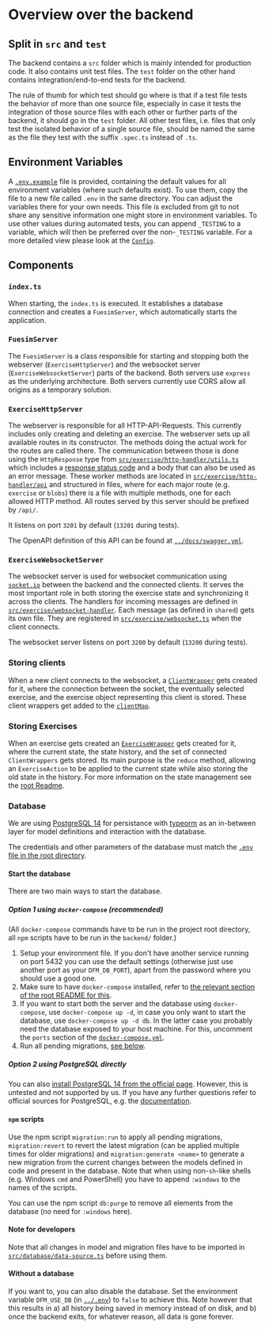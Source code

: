 # Overview over the backend

## Split in `src` and `test`

The backend contains a `src` folder which is mainly intended for production code. It also contains unit test files.
The `test` folder on the other hand contains integration/end-to-end tests for the backend.

The rule of thumb for which test should go where is that if a test file tests the behavior of more than one source file, especially in case it tests the integration of those source files with each other or further parts of the backend, it should go in the `test` folder.
All other test files, i.e. files that only test the isolated behavior of a single source file, should be named the same as the file they test with the suffix `.spec.ts` instead of `.ts`.

## Environment Variables

A [`.env.example`](.env.example) file is provided, containing the default values for all environment variables (where such defaults exist).
To use them, copy the file to a new file called `.env` in the same directory. You can adjust the variables there for your own needs. This file is excluded from git to not share any sensitive information one might store in environment variables.
To use other values during automated tests, you can append `_TESTING` to a variable, which will then be preferred over the non-`_TESTING` variable.
For a more detailed view please look at the [`Config`](src/config.ts).

## Components

### `index.ts`

When starting, the `index.ts` is executed. It establishes a database connection and creates a `FuesimServer`, which automatically starts the application.

### `FuesimServer`

The `FuesimServer` is a class responsible for starting and stopping both the webserver (`ExerciseHttpServer`) and the websocket server (`ExerciseWebsocketServer`) parts of the backend.
Both servers use `express` as the underlying architecture.
Both servers currently use CORS allow all origins as a temporary solution.

### `ExerciseHttpServer`

The webserver is responsible for all HTTP-API-Requests. This currently includes only creating and deleting an exercise.
The webserver sets up all available routes in its constructor. The methods doing the actual work for the routes are called there.
The communication between those is done using the `HttpResponse` type from [`src/exercise/http-handler/utils.ts`](src/exercise/http-handler/utils.ts) which includes a [response status code](https://developer.mozilla.org/en-US/docs/Web/HTTP/Status) and a body that can also be used as an error message.
These worker methods are located in [`src/exercise/http-handler/api`](src/exercise/http-handler/api) and structured in files, where for each major route (e.g. `exercise` or `blobs`) there is a file with multiple methods, one for each allowed HTTP method.
All routes served by this server should be prefixed by `/api/`.

It listens on port `3201` by default (`13201` during tests).

The OpenAPI definition of this API can be found at [`../docs/swagger.yml`](../docs/swagger.yml).

### `ExerciseWebsocketServer`

The websocket server is used for websocket communication using [`socket.io`](https://socket.io/) between the backend and the connected clients.
It serves the most important role in both storing the exercise state and synchronizing it across the clients.
The handlers for incoming messages are defined in [`src/exercise/websocket-handler`](src/exercise/websocket-handler). Each message (as defined in `shared`) gets its own file.
They are registered in [`src/exercise/websocket.ts`](src/exercise/websocket.ts) when the client connects.

The websocket server listens on port `3200` by default (`13200` during tests).

### Storing clients

When a new client connects to the websocket, a [`ClientWrapper`](src/exercise/client-wrapper.ts) gets created for it, where the connection between the socket, the eventually selected exercise, and the exercise object representing this client is stored.
These client wrappers get added to the [`clientMap`](src/exercise/client-map.ts).

### Storing Exercises

When an exercise gets created an [`ExerciseWrapper`](src/exercise/exercise-wrapper.ts) gets created for it, where the current state, the state history, and the set of connected `ClientWrappers` gets stored.
Its main purpose is the `reduce` method, allowing an `ExerciseAction` to be applied to the current state while also storing the old state in the history. For more information on the state management see the [root Readme](../README.md#state-management-and-synchronisation).

### Database

We are using [PostgreSQL 14](https://www.postgresql.org/) for persistance with [typeorm](https://github.com/typeorm/typeorm/) as an in-between layer for model definitions and interaction with the database.

The credentials and other parameters of the database must match the [`.env` file in the root directory](../.env).

#### Start the database

There are two main ways to start the database.

##### Option 1 using `docker-compose` (recommended)

(All `docker-compose` commands have to be run in the project root directory, all `npm` scripts have to be run in the `backend/` folder.)

1. Setup your environment file. If you don't have another service running on port 5432 you can use the default settings (otherwise just use another port as your `DFM_DB_PORT`), apart from the password where you should use a good one.
2. Make sure to have `docker-compose` installed, refer to [the relevant section of the root README for this](../README.md#starting-for-deployment-using-docker).
3. If you want to start both the server and the database using `docker-compose`, use `docker-compose up -d`, in case you only want to start the database, use `docker-compose up -d db`.
   In the latter case you probably need the database exposed to your host machine. For this, uncomment the `ports` section of the [`docker-compose.yml`](../docker-compose.yml).
4. Run all pending migrations, [see below](#npm-scripts).

##### Option 2 using PostgreSQL directly

You can also [install PostgreSQL 14 from the official page](https://www.postgresql.org/download/). However, this is untested and not supported by us. If you have any further questions refer to official sources for PostgreSQL, e.g. the [documentation](https://www.postgresql.org/docs/).

#### `npm` scripts

Use the npm script `migration:run` to apply all pending migrations, `migration:revert` to revert the latest migration (can be applied multiple times for older migrations) and `migration:generate <name>` to generate a new migration from the current changes between the models defined in code and present in the database.
Note that when using non-`sh`-like shells (e.g. Windows `cmd` and PowerShell) you have to append `:windows` to the names of the scripts.

You can use the npm script `db:purge` to remove all elements from the database (no need for `:windows` here).

#### Note for developers

Note that all changes in model and migration files have to be imported in [`src/database/data-source.ts`](./src/database/data-source.ts) before using them.

#### Without a database

If you want to, you can also disable the database.
Set the environment variable `DFM_USE_DB` (in [`../.env`](../.env)) to `false` to achieve this.
Note however that this results in a) all history being saved in memory instead of on disk, and b) once the backend exits, for whatever reason, all data is gone forever.
